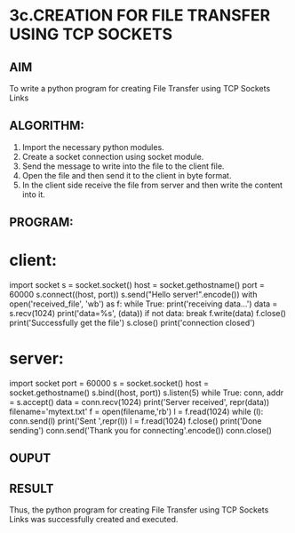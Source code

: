 # 3c.CREATION FOR FILE TRANSFER USING TCP SOCKETS
## AIM
To write a python program for creating File Transfer using TCP Sockets Links
## ALGORITHM:
1. Import the necessary python modules.
2. Create a socket connection using socket module.
3. Send the message to write into the file to the client file.
4. Open the file and then send it to the client in byte format.
5. In the client side receive the file from server and then write the content into it.
## PROGRAM:
# client:
import socket
s = socket.socket()
host = socket.gethostname()
port = 60000
s.connect((host, port))
s.send("Hello server!".encode())
with open('received_file', 'wb') as f:
   while True:
    print('receiving data...')
    data = s.recv(1024)
    print('data=%s', (data))
    if not data:
     break
    f.write(data)
f.close()
print('Successfully get the file')
s.close()
print('connection closed')

# server:
import socket 
port = 60000 
s = socket.socket() 
host = socket.gethostname() 
s.bind((host, port)) 
s.listen(5) 
while True:
   conn, addr = s.accept() 
   data = conn.recv(1024)
   print('Server received', repr(data))
   filename='mytext.txt'
   f = open(filename,'rb')
   l = f.read(1024)
   while (l):
     conn.send(l)
     print('Sent ',repr(l))
     l = f.read(1024)
     f.close()
     print('Done sending')
     conn.send('Thank you for connecting'.encode())
     conn.close()


## OUPUT
## RESULT
Thus, the python program for creating File Transfer using TCP Sockets Links was 
successfully created and executed.
